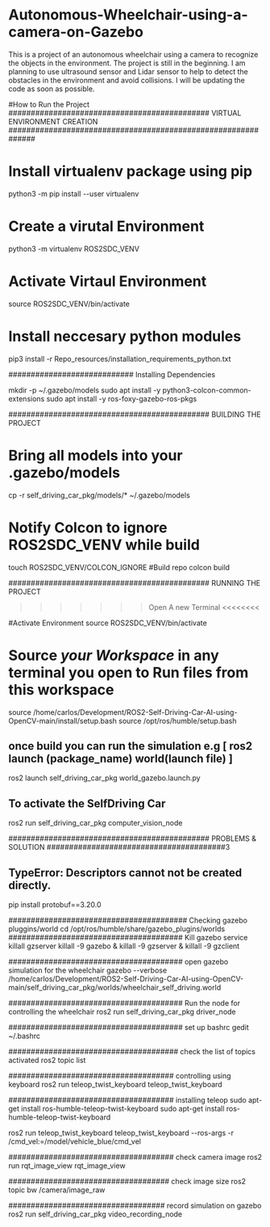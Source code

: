 # Autonomous-Wheelchair-using-a-camera-on-Gazebo
This is a project of an autonomous wheelchair using a camera to recognize the objects in the environment. The project is still in the beginning. I am planning to use ultrasound sensor and Lidar sensor to help to detect the obstacles in the environment and avoid collisions. I will be updating the code as soon as possible.


#How to Run the Project
############################################# VIRTUAL ENVIRONMENT CREATION ##############################################################
# Install virtualenv package using pip
python3 -m pip install --user virtualenv
# Create a virutal Environment
python3 -m virtualenv ROS2SDC_VENV
# Activate Virtaul Environment
source ROS2SDC_VENV/bin/activate
# Install neccesary python modules
pip3 install -r Repo_resources/installation_requirements_python.txt

############################ Installing Dependencies 

mkdir -p ~/.gazebo/models
sudo apt install -y python3-colcon-common-extensions
sudo apt install -y ros-foxy-gazebo-ros-pkgs

############################################# BUILDING THE PROJECT

# Bring all models into your .gazebo/models
cp -r self_driving_car_pkg/models/* ~/.gazebo/models
# Notify Colcon to ignore ROS2SDC_VENV while build
touch ROS2SDC_VENV/COLCON_IGNORE
#Build repo
colcon build

############################################# RUNNING THE PROJECT

>>>>>>> Open A new Terminal <<<<<<<<

#Activate Environment
source ROS2SDC_VENV/bin/activate
# Source *your Workspace* in any terminal you open to Run files from this workspace
source /home/carlos/Development/ROS2-Self-Driving-Car-AI-using-OpenCV-main/install/setup.bash
source /opt/ros/humble/setup.bash

## once build you can run the simulation e.g [ ros2 launch (package_name) world(launch file) ] 
ros2 launch self_driving_car_pkg world_gazebo.launch.py

## To activate the SelfDriving Car
ros2 run self_driving_car_pkg computer_vision_node

############################################# PROBLEMS & SOLUTION  ########################################3
## TypeError: Descriptors cannot not be created directly.
pip install protobuf==3.20.0

######################################## Checking gazebo pluggins/world
cd /opt/ros/humble/share/gazebo_plugins/worlds
####################################### Kill gazebo service
killall gzserver
killall -9 gazebo & killall -9 gzserver  & killall -9 gzclient

####################################### open gazebo simulation for the wheelchair
gazebo --verbose /home/carlos/Development/ROS2-Self-Driving-Car-AI-using-OpenCV-main/self_driving_car_pkg/worlds/wheelchair_self_driving.world

####################################### Run the node for controlling the wheelchair
ros2 run self_driving_car_pkg driver_node

####################################### set up bashrc
gedit ~/.bashrc

###################################### check the list of topics activated
ros2 topic list

##################################### controlling using keyboard
ros2 run teleop_twist_keyboard teleop_twist_keyboard

##################################### installing teleop
sudo apt-get install ros-humble-teleop-twist-keyboard
sudo apt-get install ros-humble-teleop-twist-keyboard

ros2 run teleop_twist_keyboard teleop_twist_keyboard --ros-args -r /cmd_vel:=/model/vehicle_blue/cmd_vel

##################################### check camera image
ros2 run rqt_image_view rqt_image_view

#################################### check image size
ros2 topic bw /camera/image_raw

################################### record simulation on gazebo
ros2 run self_driving_car_pkg video_recording_node
